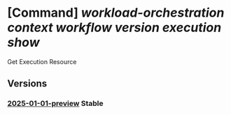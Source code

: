 # [Command] _workload-orchestration context workflow version execution show_

Get Execution Resource

## Versions

### [2025-01-01-preview](/Resources/mgmt-plane/L3N1YnNjcmlwdGlvbnMve30vcmVzb3VyY2Vncm91cHMve30vcHJvdmlkZXJzL21pY3Jvc29mdC5lZGdlL2NvbnRleHRzL3t9L3dvcmtmbG93cy97fS92ZXJzaW9ucy97fS9leGVjdXRpb25zL3t9/2025-01-01-preview.xml) **Stable**

<!-- mgmt-plane /subscriptions/{}/resourcegroups/{}/providers/microsoft.edge/contexts/{}/workflows/{}/versions/{}/executions/{} 2025-01-01-preview -->
